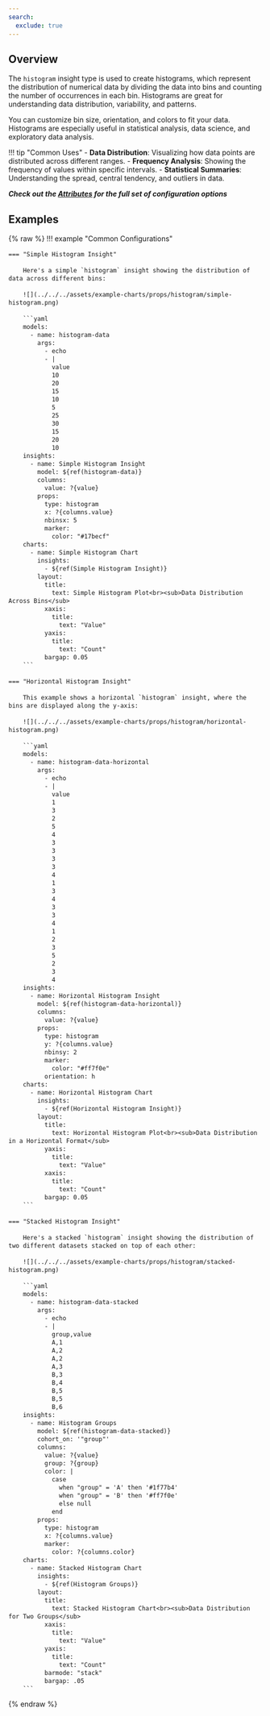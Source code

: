 ```yaml
---
search:
  exclude: true
---
```


<!--start-->

## Overview

The `histogram` insight type is used to create histograms, which represent the distribution of numerical data by dividing the data into bins and counting the number of occurrences in each bin. Histograms are great for understanding data distribution, variability, and patterns.

You can customize bin size, orientation, and colors to fit your data. Histograms are especially useful in statistical analysis, data science, and exploratory data analysis.

!!! tip "Common Uses" - **Data Distribution**: Visualizing how data points are distributed across different ranges. - **Frequency Analysis**: Showing the frequency of values within specific intervals. - **Statistical Summaries**: Understanding the spread, central tendency, and outliers in data.

_**Check out the [Attributes](../../configuration/Insight/Props/Histogram/#attributes) for the full set of configuration options**_

## Examples

{% raw %}
!!! example "Common Configurations"

    === "Simple Histogram Insight"

        Here's a simple `histogram` insight showing the distribution of data across different bins:

        ![](../../../assets/example-charts/props/histogram/simple-histogram.png)

        ```yaml
        models:
          - name: histogram-data
            args:
              - echo
              - |
                value
                10
                20
                15
                10
                5
                25
                30
                15
                20
                10
        insights:
          - name: Simple Histogram Insight
            model: ${ref(histogram-data)}
            columns:
              value: ?{value}
            props:
              type: histogram
              x: ?{columns.value}
              nbinsx: 5
              marker:
                color: "#17becf"
        charts:
          - name: Simple Histogram Chart
            insights:
              - ${ref(Simple Histogram Insight)}
            layout:
              title:
                text: Simple Histogram Plot<br><sub>Data Distribution Across Bins</sub>
              xaxis:
                title:
                  text: "Value"
              yaxis:
                title:
                  text: "Count"
              bargap: 0.05
        ```

    === "Horizontal Histogram Insight"

        This example shows a horizontal `histogram` insight, where the bins are displayed along the y-axis:

        ![](../../../assets/example-charts/props/histogram/horizontal-histogram.png)

        ```yaml
        models:
          - name: histogram-data-horizontal
            args:
              - echo
              - |
                value
                1
                3
                2
                5
                4
                3
                3
                3
                3
                4
                1
                3
                4
                3
                3
                4
                1
                2
                3
                5
                2
                3
                4
        insights:
          - name: Horizontal Histogram Insight
            model: ${ref(histogram-data-horizontal)}
            columns:
              value: ?{value}
            props:
              type: histogram
              y: ?{columns.value}
              nbinsy: 2
              marker:
                color: "#ff7f0e"
              orientation: h
        charts:
          - name: Horizontal Histogram Chart
            insights:
              - ${ref(Horizontal Histogram Insight)}
            layout:
              title:
                text: Horizontal Histogram Plot<br><sub>Data Distribution in a Horizontal Format</sub>
              yaxis:
                title:
                  text: "Value"
              xaxis:
                title:
                  text: "Count"
              bargap: 0.05
        ```

    === "Stacked Histogram Insight"

        Here's a stacked `histogram` insight showing the distribution of two different datasets stacked on top of each other:

        ![](../../../assets/example-charts/props/histogram/stacked-histogram.png)

        ```yaml
        models:
          - name: histogram-data-stacked
            args:
              - echo
              - |
                group,value
                A,1
                A,2
                A,2
                A,3
                B,3
                B,4
                B,5
                B,5
                B,6
        insights:
          - name: Histogram Groups
            model: ${ref(histogram-data-stacked)}
            cohort_on: '"group"'
            columns:
              value: ?{value}
              group: ?{group}
              color: |
                case
                  when "group" = 'A' then '#1f77b4'
                  when "group" = 'B' then '#ff7f0e'
                  else null
                end
            props:
              type: histogram
              x: ?{columns.value}
              marker:
                color: ?{columns.color}
        charts:
          - name: Stacked Histogram Chart
            insights:
              - ${ref(Histogram Groups)}
            layout:
              title:
                text: Stacked Histogram Chart<br><sub>Data Distribution for Two Groups</sub>
              xaxis:
                title:
                  text: "Value"
              yaxis:
                title:
                  text: "Count"
              barmode: "stack"
              bargap: .05
        ```

{% endraw %}

<!--end-->
